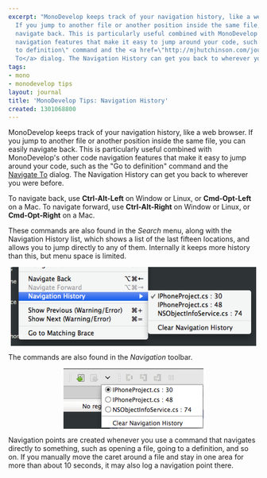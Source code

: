 ```yaml
---
excerpt: "MonoDevelop keeps track of your navigation history, like a web browser.
  If you jump to another file or another position inside the same file, you can easily
  navigate back. This is particularly useful combined with MonoDevelop's other code
  navigation features that make it easy to jump around your code, such as the \"Go
  to definition\" command and the <a href=\"http://mjhutchinson.com/journal/2011/02/monodevelop_tips_navigate_files_and_types\">Navigate
  To</a> dialog. The Navigation History can get you back to wherever you were before.\r\n\r\n"
tags:
- mono
- monodevelop tips
layout: journal
title: 'MonoDevelop Tips: Navigation History'
created: 1301068800
---
```

MonoDevelop keeps track of your navigation history, like a web browser. If you jump to another file or another position inside the same file, you can easily navigate back. This is particularly useful combined with MonoDevelop's other code navigation features that make it easy to jump around your code, such as the "Go to definition" command and the <a href="/journal/2011/02/monodevelop_tips_navigate_files_and_types">Navigate To</a> dialog. The Navigation History can get you back to wherever you were before.

To navigate back, use <strong>Ctrl-Alt-Left</strong> on Window or Linux, or <strong>Cmd-Opt-Left</strong> on a Mac. To navigate forward, use <strong>Ctrl-Alt-Right</strong> on Window or Linux, or <strong>Cmd-Opt-Right</strong> on a Mac.

These commands are also found in the <em>Search</em> menu, along with the Navigation History list, which shows a list of the last fifteen locations, and allows you to jump directly to any of them. Internally it keeps more history than this, but menu space is limited.

<a href="/files/images/md-tips/nav-history-menu.png" rel="lightbox[md_tips_nav_history]" title="The Navigation History menu"><img src="/files/images/md-tips/t/nav-history-menu.png" alt="The Navigation History menu" style="max-width:98%; display:block;margin-left:auto;margin-right:auto;" /></a>

The commands are also found in the <em>Navigation</em> toolbar.

<a href="/files/images/md-tips/nav-history-toolbar.png" rel="lightbox[md_tips_nav_history]" title="The Navigation History toolbar"><img src="/files/images/md-tips/t/nav-history-toolbar.png" alt="The Navigation History toolbar" style="max-width:98%; display:block;margin-left:auto;margin-right:auto;" /></a>

Navigation points are created whenever you use a command that navigates directly to something, such as opening a file, going to a definition, and so on. If you manually move the caret around a file and stay in one area for more than about 10 seconds, it may also log a navigation point there.
